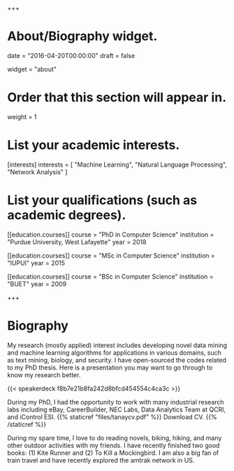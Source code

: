 +++
# About/Biography widget.

date = "2016-04-20T00:00:00"
draft = false

widget = "about"

# Order that this section will appear in.
weight = 1

# List your academic interests.
[interests]
  interests = [
    "Machine Learning",
    "Natural Language Processing",
    "Network Analysis"
  ]

# List your qualifications (such as academic degrees).
[[education.courses]]
  course = "PhD in Computer Science"
  institution = "Purdue University, West Lafayette"
  year = 2018 

[[education.courses]]
  course = "MSc in Computer Science"
  institution = "IUPUI"
  year = 2015

[[education.courses]]
  course = "BSc in Computer Science"
  institution = "BUET"
  year = 2009
 
+++

# Biography

My research (mostly applied) interest includes developing novel data mining and machine learning algorithms for applications in various domains, such as text mining, biology, and security. I have open-sourced the codes related to my PhD thesis. Here is a presentation you may want to go through to know my research better.

{{< speakerdeck f8b7e21b8fa242d8bfcd454554c4ca3c >}}



During my PhD, I had the opportunity to work with many industrial research labs including eBay, CareerBuilder, NEC Labs, Data Analytics Team at QCRI, and iControl ESI. {{% staticref "files/tanaycv.pdf" %}} Download CV. {{% /staticref %}}


During my spare time, I love to do reading novels, biking, hiking, and many other outdoor activities with my friends. I have recently finished two good books: (1) Kite Runner and (2) To Kill a Mockingbird. I am also a big fan of train travel and have recently explored the amtrak network in US.






